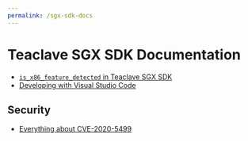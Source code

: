 ```yaml
---
permalink: /sgx-sdk-docs
---
```


# Teaclave SGX SDK Documentation

* [`is_x86_feature_detected` in Teaclave SGX SDK](/sgx-sdk-docs/is_x86_feature_detected-in-sgx-sdk)
* [Developing with Visual Studio Code](/sgx-sdk-docs/developing-with-vscode/)

## Security

* [Everything about CVE-2020-5499](/sgx-sdk-docs/everything-about-cve-2020-5499/)
